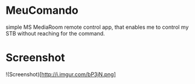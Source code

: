 MeuComando
==========

simple MS MediaRoom remote control app, that enables me to control my STB without reaching for the command.

Screenshot
==========

!(Screenshot)[http://i.imgur.com/bP3jN.png]
